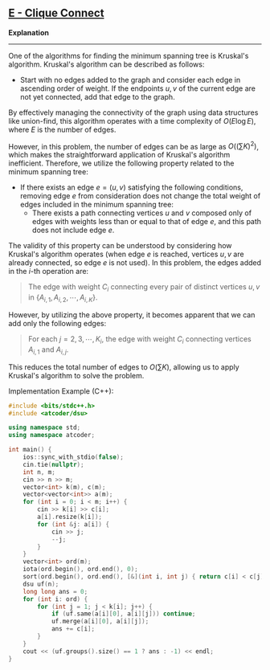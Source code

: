 ## [E - Clique Connect](https://atcoder.jp/contests/abc352/tasks/abc352_e)

<!-- 
**解説**

---

最小全域木を求めるアルゴリズムの  $1$ つにクラスカル法があります。クラスカル法は簡単には以下のようなアルゴリズムです。

* どの辺もグラフに追加されていない状態から初めて、重みが小さい順に各辺を見ていく。今見ている辺の端点を  $u, v$ としたとき、頂点  $u, v$ がまだ連結でないならば、その辺をグラフに追加する。

グラフの連結性を union-find などのデータ構造でうまく管理すれば、このアルゴリズムはソート部分がボトルネックとなって  $(O(E\log E))$ の計算量で動作します（ $E$ は辺の数）。

しかし、本問題においては辺の数が最大で  $O((\sum K)^2)$ 本程度あるためこのままでは間に合いません。そこで、最小全域木に関する以下の性質を用います。

* 以下を満たす辺 $e=(u, v)$ が存在する場合、辺 $e$ を候補から消してしまっても最小全域木に含まれる辺の重みの総和は変化しない。
  * 頂点 $u$ と頂点 $v$ を結ぶパスであって、辺 $e$ の重み以下の辺のみで構成され、かつ辺 $e$ を含まないようなものが存在する。

正当性はクラスカル法の動作を考えると分かります（辺 $e$ の順番になったときには  $u, v$ は既に連結になっているので、辺 $e$ が使われることはない）。本問題において $i$ 回目の操作で追加される辺は

> $\{A_{i, 1}, A_{i, 2}, \cdots, A_{i, K} \}$ に含まれる異なる $2$ 頂点の組  $u, v$ 全てについて、頂点 $u$ と頂点 $v$ の間を結ぶ重み $C_i$ の辺

でしたが、上記の性質を用いれば、実際には以下の辺だけを追加することにしてもよいと分かります。

> 各 $j = 2, 3, \cdots, K_i$ について、$A_{i, 1}$ と $A_{i, j}$ を結ぶ重み $C_i$ の辺

これによって辺の数の合計が $O(\sum K)$ 本となるので、あとはクラスカル法を適用することによって本問題を解くことができます。

実装例 (C++): -->

**Explanation**

---

One of the algorithms for finding the minimum spanning tree is Kruskal's algorithm. Kruskal's algorithm can be described as follows:

* Start with no edges added to the graph and consider each edge in ascending order of weight. If the endpoints $u, v$ of the current edge are not yet connected, add that edge to the graph.

By effectively managing the connectivity of the graph using data structures like union-find, this algorithm operates with a time complexity of $O(E\log E)$, where $E$ is the number of edges.

However, in this problem, the number of edges can be as large as $O((\sum K)^2)$, which makes the straightforward application of Kruskal's algorithm inefficient. Therefore, we utilize the following property related to the minimum spanning tree:

* If there exists an edge $e=(u, v)$ satisfying the following conditions, removing edge $e$ from consideration does not change the total weight of edges included in the minimum spanning tree:
  * There exists a path connecting vertices $u$ and $v$ composed only of edges with weights less than or equal to that of edge $e$, and this path does not include edge $e$.

The validity of this property can be understood by considering how Kruskal's algorithm operates (when edge $e$ is reached, vertices $u, v$ are already connected, so edge $e$ is not used). In this problem, the edges added in the $i$-th operation are:

> The edge with weight $C_i$ connecting every pair of distinct vertices $u, v$ in $\{A_{i, 1}, A_{i, 2}, \cdots, A_{i, K} \}$.

However, by utilizing the above property, it becomes apparent that we can add only the following edges:

> For each $j = 2, 3, \cdots, K_i$, the edge with weight $C_i$ connecting vertices $A_{i, 1}$ and $A_{i, j}$.

This reduces the total number of edges to $O(\sum K)$, allowing us to apply Kruskal's algorithm to solve the problem.

Implementation Example (C++):

```cpp
#include <bits/stdc++.h>
#include <atcoder/dsu>

using namespace std;
using namespace atcoder;

int main() {
    ios::sync_with_stdio(false);
    cin.tie(nullptr);
    int n, m;
    cin >> n >> m;
    vector<int> k(m), c(m);
    vector<vector<int>> a(m);
    for (int i = 0; i < m; i++) {
        cin >> k[i] >> c[i];
        a[i].resize(k[i]);
        for (int &j: a[i]) {
            cin >> j;
            --j;
        }
    }
    vector<int> ord(m);
    iota(ord.begin(), ord.end(), 0);
    sort(ord.begin(), ord.end(), [&](int i, int j) { return c[i] < c[j]; });
    dsu uf(n);
    long long ans = 0;
    for (int i: ord) {
        for (int j = 1; j < k[i]; j++) {
            if (uf.same(a[i][0], a[i][j])) continue;
            uf.merge(a[i][0], a[i][j]);
            ans += c[i];
        }
    }
    cout << (uf.groups().size() == 1 ? ans : -1) << endl;
}
```
